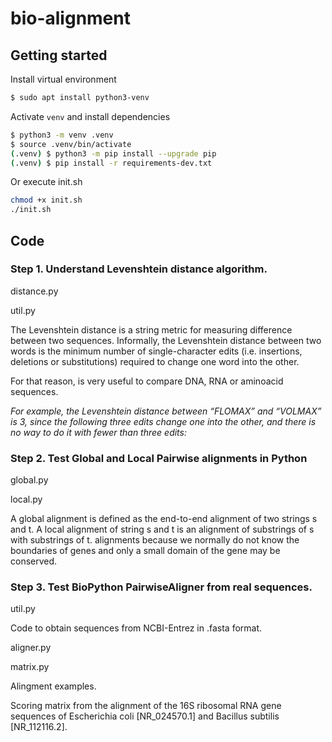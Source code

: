 # bio-alignment

## Getting started

Install virtual environment

```sh
$ sudo apt install python3-venv
```

Activate `venv` and install dependencies

```sh
$ python3 -m venv .venv
$ source .venv/bin/activate
(.venv) $ python3 -m pip install --upgrade pip
(.venv) $ pip install -r requirements-dev.txt
```

Or execute init.sh

```sh
chmod +x init.sh
./init.sh
```

## Code

### Step 1. Understand Levenshtein distance algorithm.

distance.py

util.py 

The Levenshtein distance is a string metric for measuring difference between two sequences. Informally, the Levenshtein distance between two words is the minimum number of single-character edits (i.e. insertions, deletions or substitutions) required to change one word into the other.

For that reason, is very useful to compare DNA, RNA or aminoacid sequences.

<em>For example, the Levenshtein distance between “FLOMAX” and “VOLMAX” is 3, since the following three edits change one into the other, and there is no way to do it with fewer than three edits:</em>

### Step 2. Test Global and Local Pairwise alignments in Python

global.py

local.py

A global alignment is defined as the end-to-end alignment of two strings s and t. 
A local alignment of string s and t is an alignment of substrings of s with substrings of t. alignments because we normally do not know the boundaries of genes and only a small domain of the gene may be conserved.

### Step 3. Test BioPython PairwiseAligner from real sequences.

util.py

Code to obtain sequences from NCBI-Entrez in .fasta format.

aligner.py

matrix.py

Alingment examples.

Scoring matrix from the alignment of the 16S ribosomal RNA gene sequences of Escherichia coli [NR_024570.1] and Bacillus subtilis [NR_112116.2].
